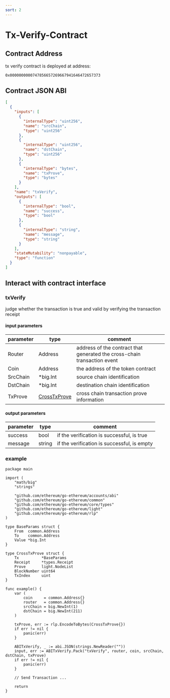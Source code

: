 ```yaml
---
sort: 2
---
```


# Tx-Verify-Contract

## Contract Address

tx verify contract is deployed at address:

```
0x0000000000747856657269667941646472657373
```

## Contract JSON ABI

```json
[
  {
    "inputs": [
      {
        "internalType": "uint256",
        "name": "srcChain",
        "type": "uint256"
      },
      {
        "internalType": "uint256",
        "name": "dstChain",
        "type": "uint256"
      },
      {
        "internalType": "bytes",
        "name": "txProve",
        "type": "bytes"
      }
    ],
    "name": "txVerify",
    "outputs": [
      {
        "internalType": "bool",
        "name": "success",
        "type": "bool"
      },
      {
        "internalType": "string",
        "name": "message",
        "type": "string"
      }
    ],
    "stateMutability": "nonpayable",
    "type": "function"
  }
]
```

## Interact with contract interface

### txVerify

judge whether the transaction is true and valid by verifying the transaction receipt

#### input parameters

| parameter| type         | comment |
| -------- | ------------ | ------- |
| Router   | Address      | address of the contract that generated the cross-chain transaction event |
| Coin     | Address      | the address of the token contract |
| SrcChain | *big.Int     | source chain identification |
| DstChain | *big.Int     | destination chain identification|
| TxProve  | [CrossTxProve](https://mapprotocol.github.io/atlas/tx_verify/Tx-Verify) | cross chain transaction prove information |

#### output parameters

| parameter| type         | comment |
| -------- | ------------ | ------- |
| success | bool          | if the verification is successful, is true |
| message | string        | if the verification is successful, is empty |

### example

```
package main

import (
	"math/big"
	"strings"

	"github.com/ethereum/go-ethereum/accounts/abi"
	"github.com/ethereum/go-ethereum/common"
	"github.com/ethereum/go-ethereum/core/types"
	"github.com/ethereum/go-ethereum/light"
	"github.com/ethereum/go-ethereum/rlp"
)

type BaseParams struct {
	From  common.Address
	To    common.Address
	Value *big.Int
}

type CrossTxProve struct {
	Tx          *BaseParams
	Receipt     *types.Receipt
	Prove       light.NodeList
	BlockNumber uint64
	TxIndex     uint
}

func example() {
	var (
	    coin     = common.Address{}
	    router   = common.Address{}
		srcChain = big.NewInt(1)
		dstChain = big.NewInt(211)
	)

	txProve, err := rlp.EncodeToBytes(CrossTxProve{})
	if err != nil {
		panic(err)
	}

	ABITxVerify, _ := abi.JSON(strings.NewReader(""))
	input, err := ABITxVerify.Pack("txVerify", router, coin, srcChain, dstChain, txProve)
	if err != nil {
		panic(err)
	}
	
	// Send Transaction ...
	
	return
}
```

